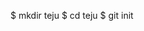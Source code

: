 $ mkdir teju
$ cd teju
$ git init

<!---
TejashwiniUT/TejashwiniUT is a ✨ special ✨ repository because its `README.md` (this file) appears on your GitHub profile.
You can click the Preview link to take a look at your changes.
--->

